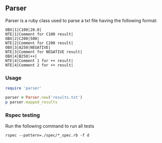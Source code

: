 ## Parser

Parser is a ruby class used to parse a txt file having the following format:
```
OBX|1|C100|20.0|
NTE|1|Comment for C100 result|
OBX|2|C200|500|
NTE|2|Comment for C200 result|
OBX|3|A250|NEGATIVE|
NTE|3|Comment for NEGATIVE result|
OBX|4|B250|++|
NTE|4|Comment 1 for ++ result|
NTE|4|Comment 2 for ++ result|
```

### Usage

```ruby
require 'parser'

parser = Parser.new('results.txt')
p parser.mapped_results
```

### Rspec testing

Run the following command to run all tests 
```
rspec --pattern=./spec/*_spec.rb -f d
```
